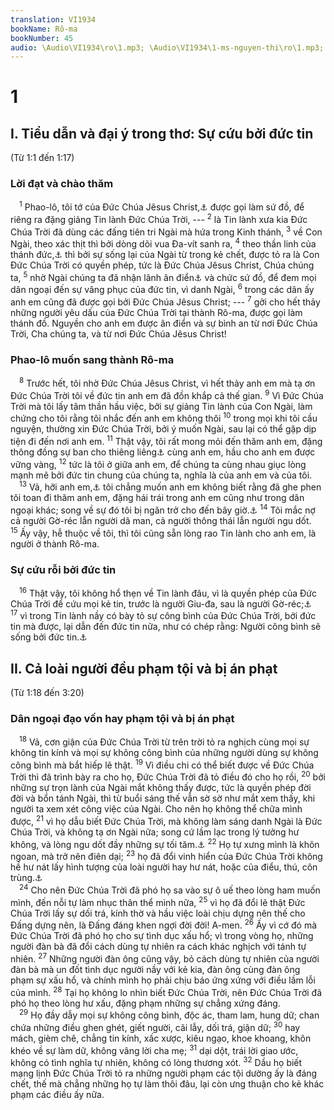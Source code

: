 ```yaml
---
translation: VI1934
bookName: Rô-ma 
bookNumber: 45
audio: \Audio\VI1934\ro\1.mp3; \Audio\VI1934\1-ms-nguyen-thi\ro\1.mp3; \Audio\VI1934\2-ms-david-dong\ro\1.mp3
---
```


<div class="title"><h1>1</h1><h2>I. Tiểu dẫn và đại ý trong thơ: Sự cứu bởi đức tin</h2><p>(Từ 1:1 đến 1:17)</p><h3>Lời đạt và chào thăm</h3></div>
<span class="verse ro_1_1"> <sup>1</sup> Phao-lô, tôi tớ của Đức Chúa Jêsus Christ,<a data-toggle="tooltip" data-placement="bottom" title="Trong các thư tín của Phao-lô như Rô-ma, 1,2 Cô-rinh-tô, Ê-phê-sô, Phi-líp, Cô-lô-se, 1,2 Ti-mô-thê, Tít, Phi-lê-môn, nhiều lần Phao-lô viết Christ Giê-xu">⚓</a> được gọi làm sứ đồ, để riêng ra đặng giảng Tin lành Đức Chúa Trời, --- </span>
<span class="verse ro_1_2"><sup>2</sup> là Tin lành xưa kia Đức Chúa Trời đã dùng các đấng tiên tri Ngài mà hứa trong Kinh thánh, </span>
<span class="verse ro_1_3"><sup>3</sup> về Con Ngài, theo xác thịt thì bởi dòng dõi vua Đa-vít sanh ra, </span>
<span class="verse ro_1_4"><sup>4</sup> theo thần linh của thánh đức,<a data-toggle="tooltip" data-placement="bottom" title="Có thể Phao-lô đề cập đến Đức Thánh Linh">⚓</a> thì bởi sự sống lại của Ngài từ trong kẻ chết, được tỏ ra là Con Đức Chúa Trời có quyền phép, tức là Đức Chúa Jêsus Christ, Chúa chúng ta, </span>
<span class="verse ro_1_5"><sup>5</sup> nhờ Ngài chúng ta đã nhận lãnh ân điển<a data-toggle="tooltip" data-placement="bottom" title="Xem chú thích ở Lu 2:40">⚓</a> và chức sứ đồ, để đem mọi dân ngoại đến sự vâng phục của đức tin, vì danh Ngài, </span>
<span class="verse ro_1_6"><sup>6</sup> trong các dân ấy anh em cũng đã được gọi bởi Đức Chúa Jêsus Christ; --- </span>
<span class="verse ro_1_7"><sup>7</sup> gởi cho hết thảy những người yêu dấu của Đức Chúa Trời tại thành Rô-ma, được gọi làm thánh đồ. Nguyền cho anh em được ân điển và sự bình an từ nơi Đức Chúa Trời, Cha chúng ta, và từ nơi Đức Chúa Jêsus Christ! <br/></span>
<div class="title"><h3>Phao-lô muốn sang thành Rô-ma</h3></div>
<span class="verse ro_1_8"> <sup>8</sup> Trước hết, tôi nhờ Đức Chúa Jêsus Christ, vì hết thảy anh em mà tạ ơn Đức Chúa Trời tôi về đức tin anh em đã đồn khắp cả thế gian. </span>
<span class="verse ro_1_9"><sup>9</sup> Vì Đức Chúa Trời mà tôi lấy tâm thần hầu việc, bởi sự giảng Tin lành của Con Ngài, làm chứng cho tôi rằng tôi nhắc đến anh em không thôi </span>
<span class="verse ro_1_10"><sup>10</sup> trong mọi khi tôi cầu nguyện, thường xin Đức Chúa Trời, bởi ý muốn Ngài, sau lại có thể gặp dịp tiện đi đến nơi anh em. </span>
<span class="verse ro_1_11"><sup>11</sup> Thật vậy, tôi rất mong mỏi đến thăm anh em, đặng thông đồng sự ban cho thiêng liêng<a data-toggle="tooltip" data-placement="bottom" title="Ctd:ân tứ Thánh Linh. Trong thư Cô-rinh-tô từ nầy thường được dịch là ân tứ">⚓</a> cùng anh em, hầu cho anh em được vững vàng, </span>
<span class="verse ro_1_12"><sup>12</sup> tức là tôi ở giữa anh em, để chúng ta cùng nhau giục lòng mạnh mẽ bởi đức tin chung của chúng ta, nghĩa là của anh em và của tôi. <br/></span>
<span class="verse ro_1_13"> <sup>13</sup> Vả, hỡi anh em,<a data-toggle="tooltip" data-placement="bottom" title="Ctd: anh chị em">⚓</a> tôi chẳng muốn anh em không biết rằng đã ghe phen tôi toan đi thăm anh em, đặng hái trái trong anh em cũng như trong dân ngoại khác; song về sự đó tôi bị ngăn trở cho đến bây giờ.<a data-toggle="tooltip" data-placement="bottom" title="Cong 19:21">⚓</a></span>
<span class="verse ro_1_14"><sup>14</sup> Tôi mắc nợ cả người Gờ-réc lẫn người dã man, cả người thông thái lẫn người ngu dốt. </span>
<span class="verse ro_1_15"><sup>15</sup> Ấy vậy, hễ thuộc về tôi, thì tôi cũng sẵn lòng rao Tin lành cho anh em, là người ở thành Rô-ma. <br/></span>
<div class="title"><h3>Sự cứu rỗi bởi đức tin</h3></div>
<span class="verse ro_1_16"> <sup>16</sup> Thật vậy, tôi không hổ thẹn về Tin lành đâu, vì là quyền phép của Đức Chúa Trời để cứu mọi kẻ tin, trước là người Giu-đa, sau là người Gờ-réc;<a data-toggle="tooltip" data-placement="bottom" title="Ctd: Dan ngoại][gt=Mac 8:38">⚓</a></span>
<span class="verse ro_1_17"><sup>17</sup> vì trong Tin lành nầy có bày tỏ sự công bình của Đức Chúa Trời, bởi đức tin mà được, lại dẫn đến đức tin nữa, như có chép rằng: Người công bình sẽ sống bởi đức tin.<a data-toggle="tooltip" data-placement="bottom" title="Ha 2:4">⚓</a><br/></span>
<div class="title"><h2>II. Cả loài người đều phạm tội và bị án phạt</h2><p>(Từ 1:18 đến 3:20)</p><h3>Dân ngoại đạo vốn hay phạm tội và bị án phạt</h3></div>
<span class="verse ro_1_18"> <sup>18</sup> Vả, cơn giận của Đức Chúa Trời từ trên trời tỏ ra nghịch cùng mọi sự không tin kính và mọi sự không công bình của những người dùng sự không công bình mà bắt hiếp lẽ thật. </span>
<span class="verse ro_1_19"><sup>19</sup> Vì điều chi có thể biết được về Đức Chúa Trời thì đã trình bày ra cho họ, Đức Chúa Trời đã tỏ điều đó cho họ rồi, </span>
<span class="verse ro_1_20"><sup>20</sup> bởi những sự trọn lành của Ngài mắt không thấy được, tức là quyền phép đời đời và bổn tánh Ngài, thì từ buổi sáng thế vẫn sờ sờ như mắt xem thấy, khi người ta xem xét công việc của Ngài. Cho nên họ không thể chữa mình được, </span>
<span class="verse ro_1_21"><sup>21</sup> vì họ dẫu biết Đức Chúa Trời, mà không làm sáng danh Ngài là Đức Chúa Trời, và không tạ ơn Ngài nữa; song cứ lầm lạc trong lý tưởng hư không, và lòng ngu dốt đầy những sự tối tăm.<a data-toggle="tooltip" data-placement="bottom" title="Eph 4:17-18">⚓</a></span>
<span class="verse ro_1_22"><sup>22</sup> Họ tự xưng mình là khôn ngoan, mà trở nên điên dại; </span>
<span class="verse ro_1_23"><sup>23</sup> họ đã đổi vinh hiển của Đức Chúa Trời không hề hư nát lấy hình tượng của loài người hay hư nát, hoặc của điểu, thú, côn trùng.<a data-toggle="tooltip" data-placement="bottom" title="Phu 4:16-18 ">⚓</a><br/></span>
<span class="verse ro_1_24"> <sup>24</sup> Cho nên Đức Chúa Trời đã phó họ sa vào sự ô uế theo lòng ham muốn mình, đến nỗi tự làm nhục thân thể mình nữa, </span>
<span class="verse ro_1_25"><sup>25</sup> vì họ đã đổi lẽ thật Đức Chúa Trời lấy sự dối trá, kính thờ và hầu việc loài chịu dựng nên thế cho Đấng dựng nên, là Đấng đáng khen ngợi đời đời! A-men. </span>
<span class="verse ro_1_26"><sup>26</sup> Ấy vì cớ đó mà Đức Chúa Trời đã phó họ cho sự tình dục xấu hổ; vì trong vòng họ, những người đàn bà đã đổi cách dùng tự nhiên ra cách khác nghịch với tánh tự nhiên. </span>
<span class="verse ro_1_27"><sup>27</sup> Những người đàn ông cũng vậy, bỏ cách dùng tự nhiên của người đàn bà mà un đốt tình dục người nầy với kẻ kia, đàn ông cùng đàn ông phạm sự xấu hổ, và chính mình họ phải chịu báo ứng xứng với điều lầm lỗi của mình. </span>
<span class="verse ro_1_28"><sup>28</sup> Tại họ không lo nhìn biết Đức Chúa Trời, nên Đức Chúa Trời đã phó họ theo lòng hư xấu, đặng phạm những sự chẳng xứng đáng. <br/></span>
<span class="verse ro_1_29"> <sup>29</sup> Họ đầy dẫy mọi sự không công bình, độc ác, tham lam, hung dữ; chan chứa những điều ghen ghét, giết người, cãi lẫy, dối trá, giận dữ; </span>
<span class="verse ro_1_30"><sup>30</sup> hay mách, gièm chê, chẳng tin kính, xấc xược, kiêu ngạo, khoe khoang, khôn khéo về sự làm dữ, không vâng lời cha mẹ; </span>
<span class="verse ro_1_31"><sup>31</sup> dại dột, trái lời giao ước, không có tình nghĩa tự nhiên, không có lòng thương xót. </span>
<span class="verse ro_1_32"><sup>32</sup> Dầu họ biết mạng lịnh Đức Chúa Trời tỏ ra những người phạm các tội dường ấy là đáng chết, thế mà chẳng những họ tự làm thôi đâu, lại còn ưng thuận cho kẻ khác phạm các điều ấy nữa. <br/></span>
